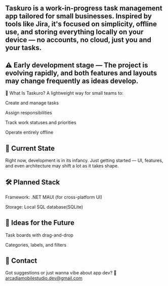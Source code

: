 ## Taskuro is a work-in-progress task management app tailored for small businesses. Inspired by tools like Jira, it's focused on simplicity, offline use, and storing everything locally on your device — no accounts, no cloud, just you and your tasks.

## ⚠️ Early development stage — The project is evolving rapidly, and both features and layouts may change frequently as ideas develop.

🎯 What Is Taskuro?
A lightweight way for small teams to:

Create and manage tasks

Assign responsibilities

Track work statuses and priorities

Operate entirely offline

## 🧪 Current State
Right now, development is in its infancy. Just getting started — UI, features, and even architecture may shift a lot as it takes shape.

## 🛠️ Planned Stack
Framework: .NET MAUI (for cross-platform UI)

Storage: Local SQL database(SQLite) 

## 🔮 Ideas for the Future
Task boards with drag-and-drop

Categories, labels, and filters

## 💬 Contact
Got suggestions or just wanna vibe about app dev?
📧 arcadiamobilestudio.dev@gmail.com
